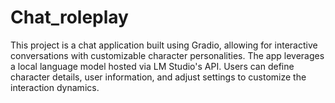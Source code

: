# Chat_roleplay
This project is a chat application built using Gradio, allowing for interactive conversations with customizable character personalities. The app leverages a local language model hosted via LM Studio's API. Users can define character details, user information, and adjust settings to customize the interaction dynamics.
